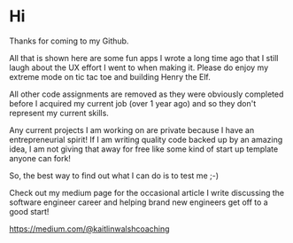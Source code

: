 # Hi

Thanks for coming to my Github.

All that is shown here are some fun apps I wrote a long time ago that I still laugh about the UX effort I went to when making it. 
Please do enjoy my extreme mode on tic tac toe and building Henry the Elf. 

All other code assignments are removed as they were obviously completed before I acquired my current job (over 1 year ago) and so they don't represent my current skills.

Any current projects I am working on are private because I have an entrepreneurial spirit! If I am writing quality code backed up by an amazing idea, I am not giving that away for free like some kind of start up template anyone can fork!

So, the best way to find out what I can do is to test me ;-) 

Check out my medium page for the occasional article I write discussing the software engineer career and helping brand new engineers get off to a good start!

https://medium.com/@kaitlinwalshcoaching

